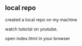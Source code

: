 ## local repo 
created a local repo on my machine

watch tutorial on youtube.

open index.html in your browser